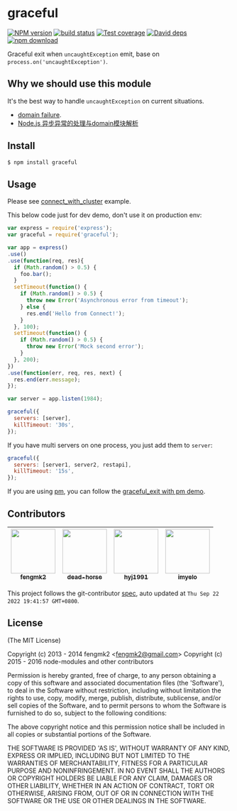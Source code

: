 # graceful

[![NPM version][npm-image]][npm-url]
[![build status][travis-image]][travis-url]
[![Test coverage][cov-image]][cov-url]
[![David deps][david-image]][david-url]
[![npm download][download-image]][download-url]

[npm-image]: https://img.shields.io/npm/v/graceful.svg?style=flat-square
[npm-url]: https://npmjs.org/package/graceful
[travis-image]: https://img.shields.io/travis/node-modules/graceful.svg?style=flat-square
[travis-url]: https://travis-ci.org/node-modules/graceful
[cov-image]: https://codecov.io/github/node-modules/cfork/coverage.svg?branch=master
[cov-url]: https://codecov.io/github/node-modules/cfork?branch=master
[david-image]: https://img.shields.io/david/node-modules/cfork.svg?style=flat-square
[david-url]: https://david-dm.org/node-modules/cfork
[download-image]: https://img.shields.io/npm/dm/graceful.svg?style=flat-square
[download-url]: https://npmjs.org/package/graceful


Graceful exit when `uncaughtException` emit, base on `process.on('uncaughtException')`.

## Why we should use this module

It's the best way to handle `uncaughtException` on current situations.

* [domain failure](https://github.com/fengmk2/domain-middleware/blob/master/example/failure.js).
* [Node.js 异步异常的处理与domain模块解析](http://deadhorse.me/nodejs/2013/04/13/exception_and_domain.html)

## Install

```bash
$ npm install graceful
```

## Usage

Please see [connect_with_cluster](https://github.com/fengmk2/graceful/tree/master/example/connect_with_cluster) example.

This below code just for dev demo, don't use it on production env:

```js
var express = require('express');
var graceful = require('graceful');

var app = express()
.use()
.use(function(req, res){
  if (Math.random() > 0.5) {
    foo.bar();
  }
  setTimeout(function() {
    if (Math.random() > 0.5) {
      throw new Error('Asynchronous error from timeout');
    } else {
      res.end('Hello from Connect!');
    }
  }, 100);
  setTimeout(function() {
    if (Math.random() > 0.5) {
      throw new Error('Mock second error');
    }
  }, 200);
})
.use(function(err, req, res, next) {
  res.end(err.message);
});

var server = app.listen(1984);

graceful({
  servers: [server],
  killTimeout: '30s',
});
```

If you have multi servers on one process, you just add them to `server`:

```js
graceful({
  servers: [server1, server2, restapi],
  killTimeout: '15s',
});
```

If you are using [pm](https://github.com/aleafs/pm),
you can follow the [graceful_exit with pm demo](https://github.com/aleafs/pm/tree/master/demo/graceful_exit).

<!-- GITCONTRIBUTOR_START -->

## Contributors

|[<img src="https://avatars.githubusercontent.com/u/156269?v=4" width="100px;"/><br/><sub><b>fengmk2</b></sub>](https://github.com/fengmk2)<br/>|[<img src="https://avatars.githubusercontent.com/u/985607?v=4" width="100px;"/><br/><sub><b>dead-horse</b></sub>](https://github.com/dead-horse)<br/>|[<img src="https://avatars.githubusercontent.com/u/19908330?v=4" width="100px;"/><br/><sub><b>hyj1991</b></sub>](https://github.com/hyj1991)<br/>|[<img src="https://avatars.githubusercontent.com/u/2399123?v=4" width="100px;"/><br/><sub><b>imyelo</b></sub>](https://github.com/imyelo)<br/>|
| :---: | :---: | :---: | :---: |


This project follows the git-contributor [spec](https://github.com/xudafeng/git-contributor), auto updated at `Thu Sep 22 2022 19:41:57 GMT+0800`.

<!-- GITCONTRIBUTOR_END -->

## License

(The MIT License)

Copyright (c) 2013 - 2014 fengmk2 &lt;fengmk2@gmail.com&gt;
Copyright (c) 2015 - 2016 node-modules and other contributors

Permission is hereby granted, free of charge, to any person obtaining
a copy of this software and associated documentation files (the
'Software'), to deal in the Software without restriction, including
without limitation the rights to use, copy, modify, merge, publish,
distribute, sublicense, and/or sell copies of the Software, and to
permit persons to whom the Software is furnished to do so, subject to
the following conditions:

The above copyright notice and this permission notice shall be
included in all copies or substantial portions of the Software.

THE SOFTWARE IS PROVIDED 'AS IS', WITHOUT WARRANTY OF ANY KIND,
EXPRESS OR IMPLIED, INCLUDING BUT NOT LIMITED TO THE WARRANTIES OF
MERCHANTABILITY, FITNESS FOR A PARTICULAR PURPOSE AND NONINFRINGEMENT.
IN NO EVENT SHALL THE AUTHORS OR COPYRIGHT HOLDERS BE LIABLE FOR ANY
CLAIM, DAMAGES OR OTHER LIABILITY, WHETHER IN AN ACTION OF CONTRACT,
TORT OR OTHERWISE, ARISING FROM, OUT OF OR IN CONNECTION WITH THE
SOFTWARE OR THE USE OR OTHER DEALINGS IN THE SOFTWARE.
